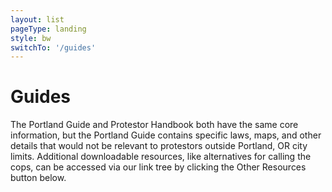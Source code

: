 ```yaml
---
layout: list
pageType: landing
style: bw
switchTo: '/guides'
---
```


# Guides

The Portland Guide and Protestor Handbook both have the same core information, but the Portland Guide contains specific laws, maps, and other details that would not be relevant to protestors outside Portland, OR city limits. Additional downloadable resources, like alternatives for calling the cops, can be accessed via our link tree by clicking the Other Resources button below.

